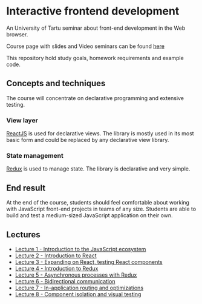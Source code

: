 # Interactive frontend development

An University of Tartu seminar about front-end development in the Web browser.

Course page with slides and Video seminars can be found [here](https://courses.cs.ut.ee/2018/react/spring/)

This repository hold study goals, homework requirements and example code.

## Concepts and techniques

The course will concentrate on declarative programming and extensive testing.

### View layer

[ReactJS](https://facebook.github.io/react/) is used for declarative views. The library is mostly used in its most basic form and could be replaced by any declarative view library.

### State management

[Redux](http://redux.js.org/) is used to manage state. The library is declarative and very simple.

## End result

At the end of the course, students should feel comfortable about working with JavaScript front-end projects in teams of any size. Students are able to build and test a medium-sized JavaScript application on their own.

## Lectures

* [Lecture 1 - Introduction to the JavaScript ecosystem](lecture_1-1.md)
* [Lecture 2 - Introduction to React](lecture_2-1.md)
* [Lecture 3 - Expanding on React, testing React components](lecture_3-1.md)
* [Lecture 4 - Introduction to Redux](lecture_4-1.md)
* [Lecture 5 - Asynchronous processes with Redux](lecture_5-1.md)
* [Lecture 6 - Bidirectional communication](lecture_6-1.md)
* [Lecture 7 - In-application routing and optimizations](lecture_7-1.md)
* [Lecture 8 - Component isolation and visual testing](lecture_8-1.md)

